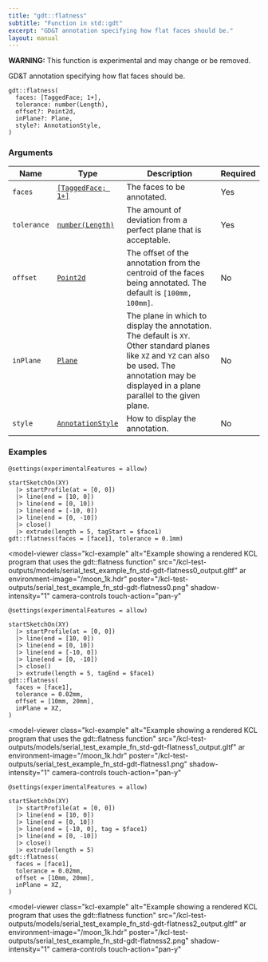 ```yaml
---
title: "gdt::flatness"
subtitle: "Function in std::gdt"
excerpt: "GD&T annotation specifying how flat faces should be."
layout: manual
---
```


**WARNING:** This function is experimental and may change or be removed.

GD&T annotation specifying how flat faces should be.

```kcl
gdt::flatness(
  faces: [TaggedFace; 1+],
  tolerance: number(Length),
  offset?: Point2d,
  inPlane?: Plane,
  style?: AnnotationStyle,
)
```



### Arguments

| Name | Type | Description | Required |
|----------|------|-------------|----------|
| `faces` | [`[TaggedFace; 1+]`](/docs/kcl-std/types/std-types-TaggedFace) | The faces to be annotated. | Yes |
| `tolerance` | [`number(Length)`](/docs/kcl-std/types/std-types-number) | The amount of deviation from a perfect plane that is acceptable. | Yes |
| `offset` | [`Point2d`](/docs/kcl-std/types/std-types-Point2d) | The offset of the annotation from the centroid of the faces being annotated. The default is `[100mm, 100mm]`. | No |
| `inPlane` | [`Plane`](/docs/kcl-std/types/std-types-Plane) | The plane in which to display the annotation. The default is `XY`. Other standard planes like `XZ` and `YZ` can also be used. The annotation may be displayed in a plane parallel to the given plane. | No |
| `style` | [`AnnotationStyle`](/docs/kcl-std/types/std-types-AnnotationStyle) | How to display the annotation. | No |


### Examples

```kcl
@settings(experimentalFeatures = allow)

startSketchOn(XY)
  |> startProfile(at = [0, 0])
  |> line(end = [10, 0])
  |> line(end = [0, 10])
  |> line(end = [-10, 0])
  |> line(end = [0, -10])
  |> close()
  |> extrude(length = 5, tagStart = $face1)
gdt::flatness(faces = [face1], tolerance = 0.1mm)

```


<model-viewer
  class="kcl-example"
  alt="Example showing a rendered KCL program that uses the gdt::flatness function"
  src="/kcl-test-outputs/models/serial_test_example_fn_std-gdt-flatness0_output.gltf"
  ar
  environment-image="/moon_1k.hdr"
  poster="/kcl-test-outputs/serial_test_example_fn_std-gdt-flatness0.png"
  shadow-intensity="1"
  camera-controls
  touch-action="pan-y"
>
</model-viewer>

```kcl
@settings(experimentalFeatures = allow)

startSketchOn(XY)
  |> startProfile(at = [0, 0])
  |> line(end = [10, 0])
  |> line(end = [0, 10])
  |> line(end = [-10, 0])
  |> line(end = [0, -10])
  |> close()
  |> extrude(length = 5, tagEnd = $face1)
gdt::flatness(
  faces = [face1],
  tolerance = 0.02mm,
  offset = [10mm, 20mm],
  inPlane = XZ,
)

```


<model-viewer
  class="kcl-example"
  alt="Example showing a rendered KCL program that uses the gdt::flatness function"
  src="/kcl-test-outputs/models/serial_test_example_fn_std-gdt-flatness1_output.gltf"
  ar
  environment-image="/moon_1k.hdr"
  poster="/kcl-test-outputs/serial_test_example_fn_std-gdt-flatness1.png"
  shadow-intensity="1"
  camera-controls
  touch-action="pan-y"
>
</model-viewer>

```kcl
@settings(experimentalFeatures = allow)

startSketchOn(XY)
  |> startProfile(at = [0, 0])
  |> line(end = [10, 0])
  |> line(end = [0, 10])
  |> line(end = [-10, 0], tag = $face1)
  |> line(end = [0, -10])
  |> close()
  |> extrude(length = 5)
gdt::flatness(
  faces = [face1],
  tolerance = 0.02mm,
  offset = [10mm, 20mm],
  inPlane = XZ,
)

```


<model-viewer
  class="kcl-example"
  alt="Example showing a rendered KCL program that uses the gdt::flatness function"
  src="/kcl-test-outputs/models/serial_test_example_fn_std-gdt-flatness2_output.gltf"
  ar
  environment-image="/moon_1k.hdr"
  poster="/kcl-test-outputs/serial_test_example_fn_std-gdt-flatness2.png"
  shadow-intensity="1"
  camera-controls
  touch-action="pan-y"
>
</model-viewer>



